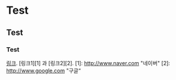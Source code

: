 # Test
## Test
### Test
[링크](http://www.naver.com "네이버"). 
[링크1][1] 과 [링크2][2].
[1]: http://www.naver.com "네이버" 
[2]: http://www.google.com "구글“
